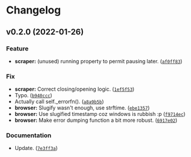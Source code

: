 # Changelog

<!--next-version-placeholder-->

## v0.2.0 (2022-01-26)
### Feature
* **scraper:** (unused) running property to permit pausing later. ([`af0ff83`](https://github.com/2e0byo/YADC/commit/af0ff83d63b05035b12dd167b9b4169a2803a1a4))

### Fix
* **scraper:** Correct closing/opening logic. ([`1ef5f53`](https://github.com/2e0byo/YADC/commit/1ef5f5395982d12e5c931311ec5278bf3ac65dd8))
* Typo. ([`b940ccc`](https://github.com/2e0byo/YADC/commit/b940ccc98c37389f3beac5b70ac09694554d6f4b))
* Actually call self._errorfn(). ([`a8a9b5b`](https://github.com/2e0byo/YADC/commit/a8a9b5bc192ce47c8aa275edda42bf1e38ee5f88))
* **browser:** Slugify wasn't enough, use strftime. ([`ebe1357`](https://github.com/2e0byo/YADC/commit/ebe1357ecfd98bfca4c90385512fc76bffbc99a1))
* **browser:** Use slugified timestamp coz windows is rubbish :p ([`f9714ec`](https://github.com/2e0byo/YADC/commit/f9714ecdc681f02831398b5671391439be2ab705))
* **browser:** Make error dumping function a bit more robust. ([`6917e02`](https://github.com/2e0byo/YADC/commit/6917e02365e813a79766a589abb242800c354826))

### Documentation
* Update. ([`7e3ff3a`](https://github.com/2e0byo/YADC/commit/7e3ff3a6791519c7679bf9dd55cf19d8123ce9c4))

